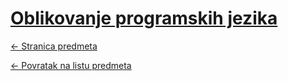 # [Oblikovanje programskih jezika](https://www.github.com/studosi-fer/OPJ)
[<- Stranica predmeta](https://www.fer.unizg.hr/predmet/opj)

[<- Povratak na listu predmeta](https://www.github.com/studosi/FER)